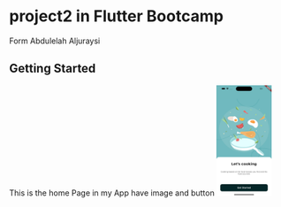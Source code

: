# project2 in Flutter Bootcamp


Form Abdulelah Aljuraysi
## Getting Started
This is the home Page in my App have image and button
<img src="https://raw.githubusercontent.com/36nv/HW-1/main/image_readMy/Home.png" width="100" height="200">
